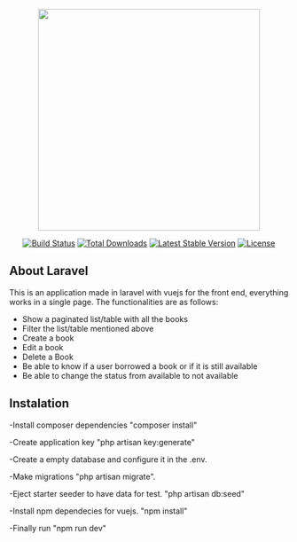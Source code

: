 <p align="center"><img src="https://res.cloudinary.com/dtfbvvkyp/image/upload/v1566331377/laravel-logolockup-cmyk-red.svg" width="400"></p>

<p align="center">
<a href="https://travis-ci.org/laravel/framework"><img src="https://travis-ci.org/laravel/framework.svg" alt="Build Status"></a>
<a href="https://packagist.org/packages/laravel/framework"><img src="https://poser.pugx.org/laravel/framework/d/total.svg" alt="Total Downloads"></a>
<a href="https://packagist.org/packages/laravel/framework"><img src="https://poser.pugx.org/laravel/framework/v/stable.svg" alt="Latest Stable Version"></a>
<a href="https://packagist.org/packages/laravel/framework"><img src="https://poser.pugx.org/laravel/framework/license.svg" alt="License"></a>
</p>

## About Laravel

This is an application made in laravel with vuejs for the front end, everything works in a single page.
The functionalities are as follows:


- Show a paginated list/table with all the books
- Filter the list/table mentioned above
- Create a book
- Edit a book
- Delete a Book
- Be able to know if a user borrowed a book or if it is still available
- Be able to change the status from available to not available


## Instalation

-Install composer dependencies "composer install"

-Create application key "php artisan key:generate"

-Create a empty database and configure it in the .env.

-Make migrations "php artisan migrate".

-Eject starter seeder to have data for test. "php artisan db:seed"

-Install npm dependecies for vuejs. "npm install"

-Finally run "npm run dev"

